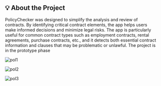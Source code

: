 ## **💡 About the Project**

PolicyChecker was designed to simplify the analysis and review of contracts. By identifying critical contract elements, the app helps users make informed decisions and minimize legal risks.
The app is particularly useful for common contract types such as employment contracts, rental agreements, purchase contracts, etc., and it detects both essential contract information and clauses that may be problematic or unlawful. The project is in the prototype phase


![pol1](https://github.com/user-attachments/assets/e2ab4368-f974-4148-8315-dd0c31c9757b)

![pol2](https://github.com/user-attachments/assets/8c60092b-8ebb-436b-93d7-5679c1d6dfae)

![pol3](https://github.com/user-attachments/assets/b962152c-fbc5-46b6-8d83-1bb9fa34eda1)
